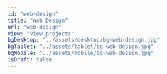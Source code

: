 ```yaml
---
id: "web-design"
title: "Web Design"
url: "web-design"
view: "View projects"
bgDesktop: "../assets/desktop/bg-web-design.jpg"
bgTablet: "../assets/tablet/bg-web-design.jpg"
bgMobile: "../assets/mobile/bg-web-design.jpg"
isDraft: false
---
```

